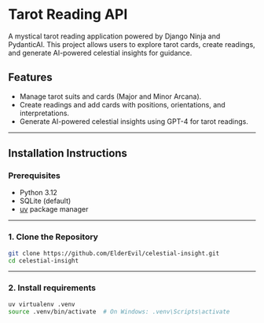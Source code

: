 # Tarot Reading API

A mystical tarot reading application powered by Django Ninja and PydanticAI. This project allows users to explore tarot cards, create readings, and generate AI-powered celestial insights for guidance.

## Features

- Manage tarot suits and cards (Major and Minor Arcana).
- Create readings and add cards with positions, orientations, and interpretations.
- Generate AI-powered celestial insights using GPT-4 for tarot readings.

---

## Installation Instructions

### Prerequisites

- Python 3.12
- SQLite (default)
- [uv](https://github.com/astral-sh/uv) package manager

---

### 1. Clone the Repository

```bash
git clone https://github.com/ElderEvil/celestial-insight.git
cd celestial-insight
```

---

### 2. Install requirements

```bash
uv virtualenv .venv
source .venv/bin/activate  # On Windows: .venv\Scripts\activate
```